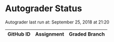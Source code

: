 # Autograder Status
Autograder last run at: September 25, 2018 at 21:20

| GitHub ID | Assignment | Graded Branch |
|-----------|------------|---------------|

